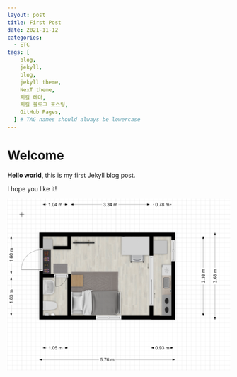 ```yaml
---
layout: post
title: First Post
date: 2021-11-12
categories:
  - ETC
tags: [
    blog,
    jekyll,
    blog,
    jekyll theme,
    NexT theme,
    지킬 테마,
    지킬 블로그 포스팅,
    GitHub Pages,
  ] # TAG names should always be lowercase
---
```


# Welcome

**Hello world**, this is my first Jekyll blog post.

I hope you like it!

![image](/assets/img/first_image.png)
